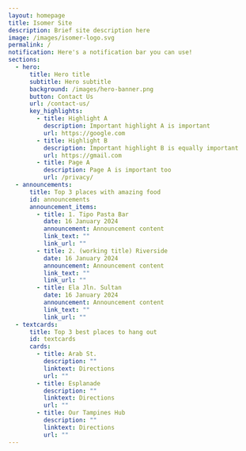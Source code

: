 ```yaml
---
layout: homepage
title: Isomer Site
description: Brief site description here
image: /images/isomer-logo.svg
permalink: /
notification: Here's a notification bar you can use!
sections:
  - hero:
      title: Hero title
      subtitle: Hero subtitle
      background: /images/hero-banner.png
      button: Contact Us
      url: /contact-us/
      key_highlights:
        - title: Highlight A
          description: Important highlight A is important
          url: https://google.com
        - title: Highlight B
          description: Important highlight B is equally important
          url: https://gmail.com
        - title: Page A
          description: Page A is important too
          url: /privacy/
  - announcements:
      title: Top 3 places with amazing food
      id: announcements
      announcement_items:
        - title: 1. Tipo Pasta Bar
          date: 16 January 2024
          announcement: Announcement content
          link_text: ""
          link_url: ""
        - title: 2. (working title) Riverside
          date: 16 January 2024
          announcement: Announcement content
          link_text: ""
          link_url: ""
        - title: Ela Jln. Sultan
          date: 16 January 2024
          announcement: Announcement content
          link_text: ""
          link_url: ""
  - textcards:
      title: Top 3 best places to hang out
      id: textcards
      cards:
        - title: Arab St.
          description: ""
          linktext: Directions
          url: ""
        - title: Esplanade
          description: ""
          linktext: Directions
          url: ""
        - title: Our Tampines Hub
          description: ""
          linktext: Directions
          url: ""
---
```

